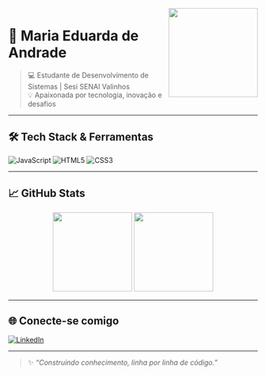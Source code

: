 <img align="right" src="https://static.wikia.nocookie.net/sonic/images/7/70/Shadow_Render.png" width="180"/>

# 👤 Maria Eduarda de Andrade

> 💻 Estudante de Desenvolvimento de Sistemas | Sesi SENAI Valinhos  
> 💡 Apaixonada por tecnologia, inovação e desafios  

---

## 🛠️ Tech Stack & Ferramentas

![JavaScript](https://img.shields.io/badge/-JavaScript-black?style=for-the-badge&logo=javascript&logoColor=F7DF1E)
![HTML5](https://img.shields.io/badge/-HTML5-black?style=for-the-badge&logo=html5&logoColor=E34F26)
![CSS3](https://img.shields.io/badge/-CSS3-black?style=for-the-badge&logo=css3&logoColor=1572B6)

---

## 📈 GitHub Stats

<div align="center">
  <img height="160em" src="https://github-readme-stats.vercel.app/api?username=mariaeandrade&show_icons=true&theme=tokyonight&hide_border=true"/>
  <img height="160em" src="https://github-readme-stats.vercel.app/api/top-langs/?username=mariaeandrade&layout=compact&theme=tokyonight&hide_border=true"/>
</div>

---

## 🌐 Conecte-se comigo

[![LinkedIn](https://img.shields.io/badge/-LinkedIn-black?style=for-the-badge&logo=linkedin&logoColor=0A66C2)](https://www.linkedin.com/in/maria-eduarda-andrade-6878a2349/)

---

> ✨ *“Construindo conhecimento, linha por linha de código.”*  
